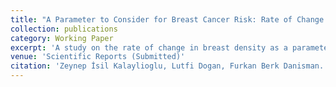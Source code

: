 ```yaml
---
title: "A Parameter to Consider for Breast Cancer Risk: Rate of Change in Breast Density"
collection: publications
category: Working Paper
excerpt: 'A study on the rate of change in breast density as a parameter for assessing breast cancer risk.'
venue: 'Scientific Reports (Submitted)'
citation: 'Zeynep İsil Kalaylioglu, Lutfi Dogan, Furkan Berk Danisman.'
---
```

